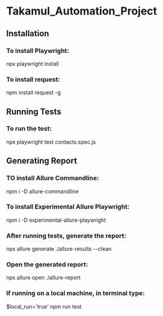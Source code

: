 # Takamul_Automation_Project

## Installation

### To install Playwright:  
npx playwright install

### To install request:  
npm install request -g

## Running Tests

### To run the test:  
npx playwright test contacts.spec.js

## Generating Report
### TO install Allure Commandline:  
npm i -D allure-commandline

### To install Experimental Allure Playwright:  
npm i -D experimental-allure-playwright

### After running tests, generate the report:  
npx allure generate ./allure-results --clean

### Open the generated report:  
npx allure open ./allure-report

### If running on a local machine, in terminal type:  
$local_run='true'
npm run test


